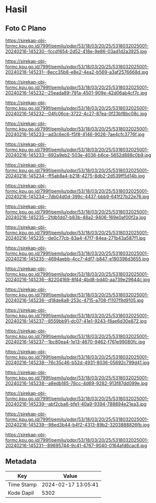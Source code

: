 # Hasil

## Foto C Plano

https://sirekap-obj-formc.kpu.go.id/799f/pemilu/pdpr/53/18/03/20/25/5318032025001-20240216-145230--fccd1654-2d52-418e-9e86-03ad1d2a3925.jpg

https://sirekap-obj-formc.kpu.go.id/799f/pemilu/pdpr/53/18/03/20/25/5318032025001-20240216-145231--8ecc35b8-e8e2-4ea2-b569-a3af2576668d.jpg

https://sirekap-obj-formc.kpu.go.id/799f/pemilu/pdpr/53/18/03/20/25/5318032025001-20240216-145232--25eada89-791a-4501-909e-42d06ab4cf7c.jpg

https://sirekap-obj-formc.kpu.go.id/799f/pemilu/pdpr/53/18/03/20/25/5318032025001-20240216-145232--04fc06ce-3722-4c27-87ea-0f23bf8bc08c.jpg

https://sirekap-obj-formc.kpu.go.id/799f/pemilu/pdpr/53/18/03/20/25/5318032025001-20240216-145233--ad3c6ec6-f5f8-4146-9026-7ae4cfc3776f.jpg

https://sirekap-obj-formc.kpu.go.id/799f/pemilu/pdpr/53/18/03/20/25/5318032025001-20240216-145233--692a9eb2-503e-4036-b6ce-5652d888c0b9.jpg

https://sirekap-obj-formc.kpu.go.id/799f/pemilu/pdpr/53/18/03/20/25/5318032025001-20240216-145234--ff5ab8a4-b218-4275-8db2-2d539ff5d14b.jpg

https://sirekap-obj-formc.kpu.go.id/799f/pemilu/pdpr/53/18/03/20/25/5318032025001-20240216-145234--7db04d0d-399c-4437-bbb9-641f27b22e76.jpg

https://sirekap-obj-formc.kpu.go.id/799f/pemilu/pdpr/53/18/03/20/25/5318032025001-20240216-145235--2fdb1dd7-b83b-48a2-9406-169e0af00f2a.jpg

https://sirekap-obj-formc.kpu.go.id/799f/pemilu/pdpr/53/18/03/20/25/5318032025001-20240216-145235--de0c77cb-83a4-47f7-84ea-271b43a587f1.jpg

https://sirekap-obj-formc.kpu.go.id/799f/pemilu/pdpr/53/18/03/20/25/5318032025001-20240216-145235--4694aebb-4cc7-4df7-b847-e190396d3655.jpg

https://sirekap-obj-formc.kpu.go.id/799f/pemilu/pdpr/53/18/03/20/25/5318032025001-20240216-145236--82204169-8f44-4bd8-bd40-aa739e29644c.jpg

https://sirekap-obj-formc.kpu.go.id/799f/pemilu/pdpr/53/18/03/20/25/5318032025001-20240216-145236--d18de8a8-253c-4715-a708-f1107f9d9105.jpg

https://sirekap-obj-formc.kpu.go.id/799f/pemilu/pdpr/53/18/03/20/25/5318032025001-20240216-145237--8559bb91-dc07-41e1-9243-f8ae6d30e872.jpg

https://sirekap-obj-formc.kpu.go.id/799f/pemilu/pdpr/53/18/03/20/25/5318032025001-20240216-145237--1bc80ea4-1e13-4670-9462-f761e99080fc.jpg

https://sirekap-obj-formc.kpu.go.id/799f/pemilu/pdpr/53/18/03/20/25/5318032025001-20240216-145238--76c35c46-b52d-4931-8036-05692c799d41.jpg

https://sirekap-obj-formc.kpu.go.id/799f/pemilu/pdpr/53/18/03/20/25/5318032025001-20240216-145238--a8edb185-78cc-4d69-9282-913f87dd099e.jpg

https://sirekap-obj-formc.kpu.go.id/799f/pemilu/pdpr/53/18/03/20/25/5318032025001-20240216-145239--abf2cba6-bfe1-40a9-9394-788894e21ea3.jpg

https://sirekap-obj-formc.kpu.go.id/799f/pemilu/pdpr/53/18/03/20/25/5318032025001-20240216-145239--98ed3b44-b4f2-4313-89b2-3203888826fb.jpg

https://sirekap-obj-formc.kpu.go.id/799f/pemilu/pdpr/53/18/03/20/25/5318032025001-20240216-145231--89695744-9c41-4767-9040-0164afd6cac6.jpg


## Metadata

| Key        | Value               |
| ---------- | ------------------- |
| Time Stamp | 2024-02-17 13:05:41 |
| Kode Dapil | 5302                |



